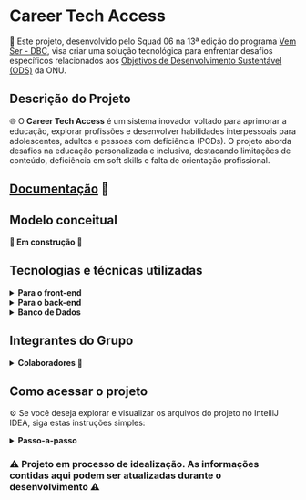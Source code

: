 # Career Tech Access

🚀 Este projeto, desenvolvido pelo Squad 06 na 13ª edição do programa [Vem Ser - DBC](https://www.dbccompany.com.br/vem-ser/), visa criar uma solução tecnológica para enfrentar desafios específicos relacionados aos [Objetivos de Desenvolvimento Sustentável (ODS)](https://brasil.un.org/pt-br/sdgs) da ONU.

## Descrição do Projeto

🌐 O <strong>Career Tech Access</strong> é um sistema inovador voltado para aprimorar a educação, explorar profissões e desenvolver habilidades interpessoais para adolescentes, adultos e pessoas com deficiência (PCDs). O projeto aborda desafios na educação personalizada e inclusiva, destacando limitações de conteúdo, deficiência em soft skills e falta de orientação profissional.

## [Documentação](https://docs.google.com/document/d/1MtV4xytTCXQmWsc4Lt2vo7vxvdVKc3U3UtfwAtSMtZQ/edit) 📄

## Modelo conceitual

<strong>🚧 Em construção 🚧</strong>

## Tecnologias e técnicas utilizadas

<details>
  <summary><strong>Para o front-end</strong></summary><br />
   - HTML
   <br>
   - CSS
   <br>
   - Javascript
   <br>
   - Typescript
   <br>
   - React
   <br>
   - Redux
</details>

<details>
  <summary><strong>Para o back-end</strong></summary><br />
   - Paradigma utilizado: POO
   <br>
   - Java
   <br>
   - Spring
   <br>
   - Kafka
   <br>
   - Mockito
</details>

<details>
  <summary><strong>Banco de Dados</strong></summary><br />
   - Oracle
   <br>
   - Mongo DB
</details>

## Integrantes do Grupo

<details>
  <summary><strong>Colaboradores 👥</strong></summary><br />
1. Vinicius Oliveira
   <br>
2. Luiz Barbosa
   <br>
3. Bruno Scarpari
   <br>
4. Gabriel Zampieri
   <br>
5. Lucas Araujo
   <br>
6. Thales Brasileiro
   <br>
7. Gustavo Rocha
   <br>
8. Matheus Franco
   <br>
9. Fabrício Milanio 
</details>


## Como acessar o projeto

⚙️ Se você deseja explorar e visualizar os arquivos do projeto no IntelliJ IDEA, siga estas instruções simples:

<details>
  <summary><strong>Passo-a-passo</strong></summary><br />

1. <strong>Clone este repositório em sua máquina local:</strong>
   
```
git clone https://github.com/Vinicius-Oliveira-Bk/vs13-squad6-CareerTechAccess
```

<br>

2. <strong>Instale o IntelliJ IDEA:</strong>
   Certifique-se de ter o IntelliJ IDEA instalado em seu computador. Você pode baixá-lo no [site oficial do IntelliJ IDEA](https://www.jetbrains.com/idea/download/).
<br>

3. <strong>Abra o IntelliJ IDEA:</strong>
   Execute o IntelliJ IDEA após a instalação.
<br>

4. <strong>Abra o Projeto:</strong>
   - Na tela inicial, clique em "Open" (Abrir) ou "File" (Arquivo) > "Open" (Abrir).
   - Navegue até o diretório do projeto e selecione a pasta principal do projeto.
<br>

5. <strong>Execute o Projeto:</strong>
   - Clique com o botão direito no arquivo principal e selecionando "Run" (Executar) ou utilizando as opções de execução disponíveis.
</details>

### :warning: Projeto em processo de idealização. As informações contidas aqui podem ser atualizadas durante o desenvolvimento :warning: </strong>

